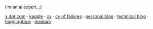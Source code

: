 i'm an ai expert, ;)

[x dot com](https://x.com/CllTheCoder) ⋅ [kaggle](https://www.kaggle.com/carloscll) ⋅ [cv](https://drive.google.com/file/d/1Bd-WR2FbEeznmZDphXyKLVi_Ud69LKub/view?usp=sharing) ⋅ [cv of failures](https://drive.google.com/file/d/1wiiVKa41FhtYXprEibfOKf_basZ9D3JF/view?usp=sharing) ⋅ [personal blog](https://carlosxlima.super.site/)  ⋅ [technical blog](https://cllspy.github.io/blog/) ⋅  [huggingface](https://huggingface.co/CASLL) ⋅ [medium](https://medium.com/@ifaledu2017/classifica%C3%A7%C3%A3o-autom%C3%A1tica-de-perguntas-do-yahoo-com-regress%C3%A3o-log%C3%ADsticaexperi%C3%AAncia-cb82198e1aaa)
